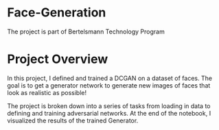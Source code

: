# Face-Generation
The project is part of Bertelsmann Technology Program

# Project Overview
In this project, I defined and trained a DCGAN on a dataset of faces. The goal is to get a generator network to generate new images of faces that look as realistic as possible!

The project is broken down into a series of tasks from loading in data to defining and training adversarial networks. At the end of the notebook, I visualized the results of the trained Generator.
